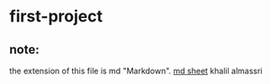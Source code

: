 # first-project
## note:
the extension of this file is md "Markdown".
[md sheet](https://www.markdownguide.org/cheat-sheet/)
khalil almassri


